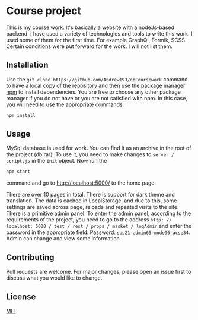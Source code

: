 # Course project

This is my course work. It's basically a website with a nodeJs-based backend. I have used a variety of technologies and tools to write this work. I used some of them for the first time. For example GraphQl, Formik, SCSS. Certain conditions were put forward for the work. I will not list them.

## Installation
Use the ```git clone https://github.com/Andrew193/dbCoursework``` command to have a local copy of the repository and
then use the package manager [npm](https://www.npmjs.com/) to install dependencies. You are free to choose any other package manager if you do not have or you are not satisfied with npm. In this case, you will need to use the appropriate commands.

```bash
npm install
```

## Usage

MySql database is used for work. You can find it as an archive in the root of the project (db.rar). To use it, you need to make changes to ```server / script.js``` in the ```init``` object. Now run the 
```bash
npm start
```
command and go to [http://localhost:5000/](http://localhost:5000/) to the home page.

There are over 10 pages in total. There is support for dark theme and translation. The data is cached in LocalStorage, and due to this, some settings are saved across page, reloads and repeated visits to the site. There is a primitive admin panel. To enter the admin panel, according to the requirements of the project, you need to go to the address ```http: // localhost: 5000 / test / rest / props / masket / logAdmin``` and enter the password in the appropriate field. Password: ```sup21-admin65-mode96-acse34```. Admin can change and view some information

## Contributing
Pull requests are welcome. For major changes, please open an issue first to discuss what you would like to change.


## License
[MIT](https://choosealicense.com/licenses/mit/)
